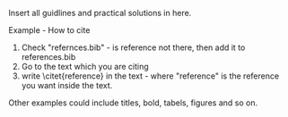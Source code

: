 Insert all guidlines and practical solutions in here.

Example - How to cite
1. Check "refernces.bib" - is reference not there, then add it to references.bib
2. Go to the text which you are citing
3. write \citet{reference} in the text - where "reference" is the reference you want inside the text.

Other examples could include titles, bold, tabels, figures and so on.


